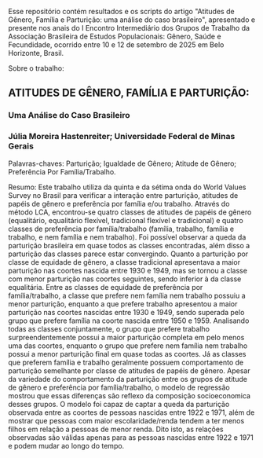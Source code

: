 Esse repositório contém resultados e os scripts do artigo "Atitudes de Gênero, Família e Parturição: uma análise do caso brasileiro",
apresentado e presente nos anais do I Encontro Intermediário dos Grupos de Trabalho da Associação Brasileira de Estudos Populacionais: Gênero, Saúde e Fecundidade,
ocorrido entre 10 e 12 de setembro de 2025 em Belo Horizonte, Brasil.

Sobre o trabalho:

## ATITUDES DE GÊNERO, FAMÍLIA E PARTURIÇÃO:
### Uma Análise do Caso Brasileiro
### Júlia Moreira Hastenreiter; Universidade Federal de Minas Gerais

Palavras-chaves: Parturição; Igualdade de Gênero; Atitude de Gênero; 
Preferência Por Família/Trabalho.

Resumo: Este trabalho utiliza da quinta e da sétima onda do World Values Survey no Brasil
para verificar a interação entre parturição, atitudes de papéis de gênero e preferência 
por família e/ou trabalho. Através do método LCA, encontrou-se quatro classes de 
atitudes de papéis de gênero (equalitário, equalitário flexível, tradicional flexível
e tradicional) e quatro classes de preferência por família/trabalho (família, trabalho,
família e trabalho, e nem família e nem trabalho). Foi possível observar a queda da 
parturição brasileira em quase todos as classes encontradas, além disso a parturição
das classes parece estar convergindo. Quanto a parturição por classe de equidade de
gênero, a classe tradicional apresentava a maior parturição nas coortes nascida entre
1930 e 1949, mas se tornou a classe com menor parturição nas coortes seguintes, sendo
inferior à da classe equalitária. Entre as classes de equidade de preferência por 
família/trabalho, a classe que prefere nem família nem trabalho possuiu a menor parturição,
enquanto a que prefere trabalho apresentou a maior parturição nas coortes nascidas entre
1930 e 1949, sendo superada pelo grupo que prefere família na coorte nascida entre 1950 e
1959. Analisando todas as classes conjuntamente, o grupo que prefere trabalho 
surpreendentemente possui a maior parturição completa em pelo menos uma das coortes,
enquanto o grupo que prefere nem família nem trabalho possui a menor parturição final
em quase todas as coortes. Já as classes que preferem família e trabalho geralmente
possuem comportamento de parturição semelhante por classe de atitudes de papéis de gênero.
Apesar da variedade do comportamento da parturição entre os grupos de atitude de gênero e
preferência por família/trabalho, o modelo de regressão mostrou que essas diferenças são
reflexo da composição socioeconomica desses grupos. O modelo foi capaz de captar a queda
da parturição observada entre as coortes de pessoas nascidas entre 1922 e 1971, além de
mostrar que pessoas com maior escolaridade/renda tendem a ter menos filhos em relação a
pessoas de menor renda. Dito isto, as relações observadas são válidas apenas para as 
pessoas nascidas entre 1922 e 1971 e podem mudar ao longo do tempo.


